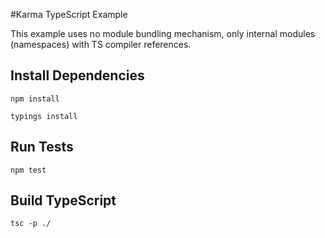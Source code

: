 #Karma TypeScript Example

This example uses no module bundling mechanism, only internal modules (namespaces) with TS compiler references.

## Install Dependencies

```npm install```

```typings install```

## Run Tests

```npm test```

## Build TypeScript

```tsc -p ./```